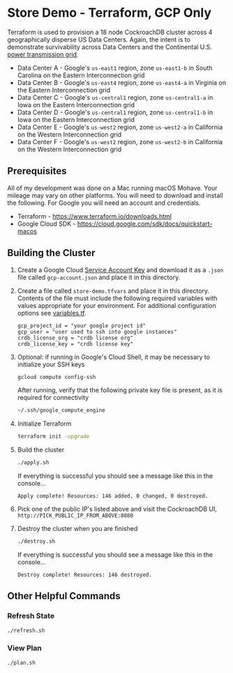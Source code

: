 # Store Demo - Terraform, GCP Only

Terraform is used to provision a 18 node CockroachDB cluster across 4 geographically disperse US Data Centers.  Again, the intent is to demonstrate survivability across Data Centers and the Continental U.S. [power transmission grid](https://en.wikipedia.org/wiki/Continental_U.S._power_transmission_grid).
* Data Center A - Google's `us-east1` region, zone `us-east1-b` in South Carolina on the Eastern Interconnection grid
* Data Center B - Google's `us-east4` region, zone `us-east4-a` in Virginia on the Eastern Interconnection grid
* Data Center C - Google's `us-central1` region, zone `us-central1-a` in Iowa on the Eastern Interconnection grid
* Data Center D - Google's `us-central1` region, zone `us-central1-b` in Iowa on the Eastern Interconnection grid
* Data Center E - Google's `us-west2` region, zone `us-west2-a` in California on the Western Interconnection grid
* Data Center F - Google's `us-west2` region, zone `us-west2-b` in California on the Western Interconnection grid
 
## Prerequisites
All of my development was done on a Mac running macOS Mohave.  Your mileage may vary on other platforms.  You will need to download and install the following.  For Google you will need an account and credentials.
* Terraform - https://www.terraform.io/downloads.html
* Google Cloud SDK - https://cloud.google.com/sdk/docs/quickstart-macos

## Building the Cluster
1) Create a Google Cloud [Service Account Key](https://cloud.google.com/docs/authentication/getting-started) and download it as a `.json` file called `gcp-account.json` and place it in this directory.

2) Create a file called `store-demo.tfvars` and place it in this directory.  Contents of the file must include the following required variables with values appropriate for your environment.  For additional configuration options see [variables.tf](variables.tf).
    ```hcl-terraform
    gcp_project_id = "your google project id"
    gcp_user = "user used to ssh into google instances"
    crdb_license_org = "crdb license org"
    crdb_license_key = "crdb license key"
    ```
3) Optional: if running in Google's Cloud Shell, it may be necessary to initialize your SSH keys
    ```bash
    gcloud compute config-ssh
    ```       
   
   After running, verify that the following private key file is present, as it is required for connectivity
   ```bash
   ~/.ssh/google_compute_engine
   ```  
   
3) Initialize Terraform
    ```bash
    terraform init -upgrade
    ```

4) Build the cluster
    ```bash
    ./apply.sh
    ```

    If everything is successful you should see a message like this in the console...
    ```text
    Apply complete! Resources: 146 added, 0 changed, 0 destroyed.
    ```
5) Pick one of the public IP's listed above and visit the CockroachDB UI, `http://PICK_PUBLIC_IP_FROM_ABOVE:8080`


6) Destroy the cluster when you are finished
    ```bash
    ./destroy.sh
    ```
   
   If everything is successful you should see a message like this in the console...
   ```text
   Destroy complete! Resources: 146 destroyed.
   ```

## Other Helpful Commands

### Refresh State
```bash
./refresh.sh
```

### View Plan
```bash
./plan.sh
```